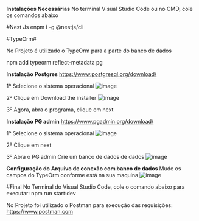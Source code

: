 <b> Instalações Necessárias</b>
No terminal Visual Studio Code ou no CMD, cole os comandos abaixo

#Nest Js
enpm i -g @nestjs/cli

#TypeOrm#
<p> No Projeto é utilizado o TypeOrm para a parte do banco de dados</p>
npm add typeorm reflect-metadata pg

<b> Instalação Postgres</b>
https://www.postgresql.org/download/

1º Selecione o sistema operacional
![image](https://user-images.githubusercontent.com/21370452/147018154-8c639ed0-940b-4e81-9d2b-748ee55b8930.png)

2º Clique em Download the installer 
![image](https://user-images.githubusercontent.com/21370452/147018229-13260da0-66fd-4333-80e1-a02df79ec0b4.png)

3º Agora, abra o programa, clique em next

<b> Instalação PG admin</b>
https://www.pgadmin.org/download/

1º Selecione o sistema operacional
![image](https://user-images.githubusercontent.com/21370452/147018437-79607557-85d6-4c11-8fe3-1c139b6048e7.png)

2º Clique em next

3º Abra o PG admin
Crie um banco de dados de dados
![image](https://user-images.githubusercontent.com/21370452/147018720-4a42d06d-597a-462b-823c-aea1f45574e7.png)


<b> Configuração do Arquivo de conexão com banco de dados </b>
Mude os campos do TypeOrm conforme está na sua maquina
![image](https://user-images.githubusercontent.com/21370452/147018953-47b6b864-4943-4708-8e1b-920f7d49b0ea.png)

#Final 
No Terminal do Visual Studio Code, cole o comando abaixo para executar:
npm run start:dev

No Projeto foi utilizado o Postman para execução das requisições:
https://www.postman.com

